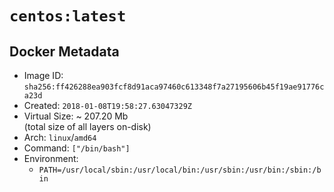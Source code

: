 # `centos:latest`

## Docker Metadata

- Image ID: `sha256:ff426288ea903fcf8d91aca97460c613348f7a27195606b45f19ae91776ca23d`
- Created: `2018-01-08T19:58:27.63047329Z`
- Virtual Size: ~ 207.20 Mb  
  (total size of all layers on-disk)
- Arch: `linux`/`amd64`
- Command: `["/bin/bash"]`
- Environment:
  - `PATH=/usr/local/sbin:/usr/local/bin:/usr/sbin:/usr/bin:/sbin:/bin`
